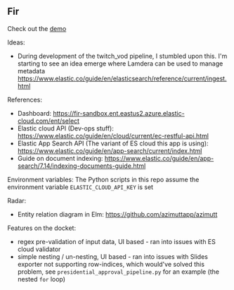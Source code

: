 ## Fir

Check out the [demo](https://fir-lamdera.lamdera.app/)

Ideas:
 * During development of the twitch_vod pipeline, I stumbled upon this. I'm starting to see an idea emerge where Lamdera can be used to manage metadata https://www.elastic.co/guide/en/elasticsearch/reference/current/ingest.html

References:

 * Dashboard: https://fir-sandbox.ent.eastus2.azure.elastic-cloud.com/ent/select
 * Elastic cloud API (Dev-ops stuff): https://www.elastic.co/guide/en/cloud/current/ec-restful-api.html
 * Elastic App Search API (The variant of ES cloud this app is using): https://www.elastic.co/guide/en/app-search/current/index.html
 * Guide on document indexing: https://www.elastic.co/guide/en/app-search/7.14/indexing-documents-guide.html
  

Environment variables:
The Python scripts in this repo assume the environment variable `ELASTIC_CLOUD_API_KEY` is set


Radar:
 * Entity relation diagram in Elm: https://github.com/azimuttapp/azimutt


Features on the docket:
 * regex pre-validation of input data, UI based - ran into issues with ES cloud validator
 * simple nesting / un-nesting, UI based - ran into issues with Slides exporter not supporting row-indices, which would've solved this problem, see `presidential_approval_pipeline.py` for an example (the nested `for` loop)
